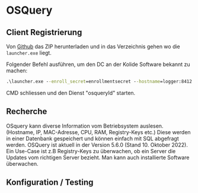 # OSQuery

## Client Registrierung

Von [Github](https://github.com/kolide/launcher/releases/download/v0.12.1/windows-binaries.zip) das ZIP herunterladen und in das Verzeichnis gehen wo die ```launcher.exe``` liegt.

Folgender Befehl ausführen, um den DC an der Kolide Software bekannt zu machen:

```cmd
.\launcher.exe --enroll_secret=enrollmentsecret --hostname=logger:8412 --root_directory="C:\\Program Files\\osquery" --insecure
```

CMD schliessen und den Dienst "osqueryId" starten.

## Recherche

OSquery kann diverse Information vom Betriebsystem auslesen. (Hostname, IP, MAC-Adresse, CPU, RAM, Registry-Keys etc.) Diese werden in einer Datenbank gespeichert und können einfach mit SQL abgefragt werden. 
OSQuery ist aktuell in der Version 5.6.0 (Stand 10. Oktober 2022).  
Ein Use-Case ist z.B Registry-Keys zu überwachen, ob ein Server die Updates vom richtigen Server bezieht. Man kann auch installierte Software überwachen.

## Konfiguration / Testing